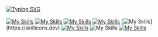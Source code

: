 <a href="https://git.io/typing-svg"><img src="https://readme-typing-svg.herokuapp.com?font=Fira+Code&weight=700&duration=8000&pause=1000&color=FF9A5D&vCenter=true&repeat=false&lines=Codifica%2C+Aprende%2C+Mejora%2C+Repite" alt="Typing SVG" /></a>
</br>
</br>
[![My Skills](https://skillicons.dev/icons?i=html)](https://skillicons.dev)
[![My Skills](https://skillicons.dev/icons?i=css)](https://skillicons.dev)
[![My Skills](https://skillicons.dev/icons?i=,js)](https://skillicons.dev)
[![My Skills](https://skillicons.dev/icons?i=react)](https://skillicons.dev)
[![My Skills](https://skillicons.dev/icons?i=nodejs,)](https://skillicons.dev)
[![My Skills](https://skillicons.dev/icons?i=express)](https://skillicons.dev)
![My Skills](https://go-skill-icons.vercel.app/api/icons?i=sqlserver)
[![My Skills](https://skillicons.dev/icons?i=git)](https://skillicons.dev)
